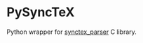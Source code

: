 # PySyncTeX
Python wrapper for [synctex_parser](http://itexmac.sourceforge.net/SyncTeX.html) C library.
